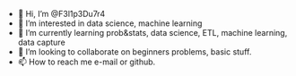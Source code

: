 - 👋 Hi, I’m @F3l1p3Du7r4
- 👀 I’m interested in data science, machine learning
- 🌱 I’m currently learning prob&stats, data science, ETL, machine learning, data capture
- 💞️ I’m looking to collaborate on beginners problems, basic stuff.
- 📫 How to reach me e-mail or github.

<!---
F3l1p3Du7r4/F3l1p3Du7r4 is a ✨ special ✨ repository because its `README.md` (this file) appears on your GitHub profile.
You can click the Preview link to take a look at your changes.
--->
